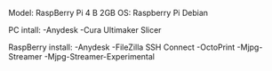 Model: RaspBerry Pi 4 B 2GB 
OS: Raspberry Pi Debian


PC intall:
-Anydesk
-Cura Ultimaker  Slicer

RaspBerry install:
-Anydesk
-FileZilla  SSH Connect
-OctoPrint
-Mjpg-Streamer
-Mjpg-Streamer-Experimental



